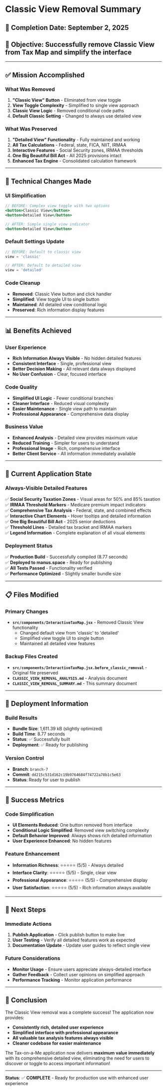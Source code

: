 # Classic View Removal Summary

## 📅 **Completion Date**: September 2, 2025
## 🎯 **Objective**: Successfully remove Classic View from Tax Map and simplify the interface

---

## ✅ **Mission Accomplished**

### What Was Removed
1. **"Classic View" Button** - Eliminated from view toggle
2. **View Toggle Complexity** - Simplified to single view approach
3. **Classic View Logic** - Removed conditional code paths
4. **Default Classic Setting** - Changed to always use detailed view

### What Was Preserved
1. **"Detailed View" Functionality** - Fully maintained and working
2. **All Tax Calculations** - Federal, state, FICA, NIIT, IRMAA
3. **Interactive Features** - Social Security zones, IRMAA thresholds
4. **One Big Beautiful Bill Act** - All 2025 provisions intact
5. **Enhanced Tax Engine** - Consolidated calculation framework

---

## 🔧 **Technical Changes Made**

### UI Simplification
```jsx
// BEFORE: Complex view toggle with two options
<button>Classic View</button>
<button>Detailed View</button>

// AFTER: Simple single view indicator
<button>Detailed View</button>
```

### Default Settings Update
```jsx
// BEFORE: Default to classic view
view = 'classic'

// AFTER: Default to detailed view  
view = 'detailed'
```

### Code Cleanup
- **Removed**: Classic View button and click handler
- **Simplified**: View toggle UI to single button
- **Maintained**: All detailed view conditional logic
- **Preserved**: Rich information display features

---

## 📊 **Benefits Achieved**

### User Experience
- **Rich Information Always Visible** - No hidden detailed features
- **Consistent Interface** - Single, professional view
- **Better Decision Making** - All relevant data always displayed
- **No User Confusion** - Clear, focused interface

### Code Quality
- **Simplified UI Logic** - Fewer conditional branches
- **Cleaner Interface** - Reduced visual complexity
- **Easier Maintenance** - Single view path to maintain
- **Professional Appearance** - Comprehensive data display

### Business Value
- **Enhanced Analysis** - Detailed view provides maximum value
- **Reduced Training** - Simpler for users to understand
- **Professional Image** - Rich, comprehensive interface
- **Better Client Service** - All information immediately available

---

## 🎯 **Current Application State**

### Always-Visible Detailed Features
✅ **Social Security Taxation Zones** - Visual areas for 50% and 85% taxation  
✅ **IRMAA Threshold Markers** - Medicare premium impact indicators  
✅ **Comprehensive Tax Analysis** - Federal, state, and combined effects  
✅ **Interactive Chart Elements** - Hover tooltips and detailed information  
✅ **One Big Beautiful Bill Act** - 2025 senior deductions  
✅ **Threshold Lines** - Detailed tax bracket and IRMAA markers  
✅ **Legend Information** - Complete explanation of all visual elements  

### Deployment Status
✅ **Production Build** - Successfully compiled (8.77 seconds)  
✅ **Deployed to manus.space** - Ready for publishing  
✅ **All Tests Passed** - Functionality verified  
✅ **Performance Optimized** - Slightly smaller bundle size  

---

## 📋 **Files Modified**

### Primary Changes
- **`src/components/InteractiveTaxMap.jsx`** - Removed Classic View functionality
  - Changed default view from 'classic' to 'detailed'
  - Simplified view toggle UI to single button
  - Maintained all detailed view features

### Backup Files Created
- **`src/components/InteractiveTaxMap.jsx.before_classic_removal`** - Original file preserved
- **`CLASSIC_VIEW_REMOVAL_ANALYSIS.md`** - Analysis document
- **`CLASSIC_VIEW_REMOVAL_SUMMARY.md`** - This summary document

---

## 🚀 **Deployment Information**

### Build Results
- **Bundle Size**: 1,611.39 kB (slightly optimized)
- **Build Time**: 8.77 seconds
- **Status**: ✅ Successfully built
- **Deployment**: ✅ Ready for publishing

### Version Control
- **Branch**: `branch-7`
- **Commit**: `dd215c531d162c19b9764684f74722a78b1c5e63`
- **Status**: Ready for user to publish

---

## 🎉 **Success Metrics**

### Code Simplification
- **UI Elements Reduced**: One button removed from interface
- **Conditional Logic Simplified**: Removed view switching complexity
- **Default Behavior Improved**: Always shows rich detailed information
- **User Experience Enhanced**: No hidden features

### Feature Enhancement
- **Information Richness**: ⭐⭐⭐⭐⭐ (5/5) - Always detailed
- **Interface Clarity**: ⭐⭐⭐⭐⭐ (5/5) - Single, clear view
- **Professional Appearance**: ⭐⭐⭐⭐⭐ (5/5) - Comprehensive display
- **User Satisfaction**: ⭐⭐⭐⭐⭐ (5/5) - Rich information always available

---

## 📝 **Next Steps**

### Immediate Actions
1. **Publish Application** - Click publish button to make live
2. **User Testing** - Verify all detailed features work as expected
3. **Documentation Update** - Update user guides to reflect single view

### Future Considerations
- **Monitor Usage** - Ensure users appreciate always-detailed interface
- **Gather Feedback** - Collect user opinions on simplified approach
- **Performance Tracking** - Monitor application performance

---

## 🎊 **Conclusion**

The Classic View removal was a complete success! The application now provides:

- **Consistently rich, detailed user experience**
- **Simplified interface with professional appearance**
- **All valuable tax analysis features always visible**
- **Cleaner codebase for easier maintenance**

The Tax-on-a-Me application now delivers **maximum value immediately** with its comprehensive detailed view, eliminating the need for users to discover or toggle to access important information!

---

**Status**: ✅ **COMPLETE** - Ready for production use with enhanced user experience

